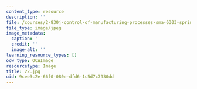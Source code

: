 ```yaml
---
content_type: resource
description: ''
file: /courses/2-830j-control-of-manufacturing-processes-sma-6303-spring-2008/9cee3c2e66f0080edfd61c5d7c7930dd_22.jpg
file_type: image/jpeg
image_metadata:
  caption: ''
  credit: ''
  image-alt: ''
learning_resource_types: []
ocw_type: OCWImage
resourcetype: Image
title: 22.jpg
uid: 9cee3c2e-66f0-080e-dfd6-1c5d7c7930dd
---
```

